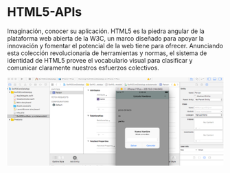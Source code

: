 # HTML5-APIs
Imaginación, conocer su aplicación. HTML5 es la piedra angular de la plataforma web abierta de la W3C, un marco diseñado para apoyar la innovación y fomentar el potencial de la web tiene para ofrecer. Anunciando esta colección revolucionaria de herramientas y normas, el sistema de identidad de HTML5 provee el vocabulario visual para clasificar y comunicar claramente nuestros esfuerzos colectivos.

![Alt text](https://github.com/anderuraga/swift3CoreDataApp/blob/master/screenshot.png)
